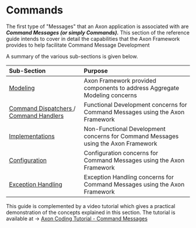 # Commands

The first type of "Messages" that an Axon application is associated with are _**Command Messages \(or simply Commands\).**_  This section of the reference guide  intends to cover in detail the capabilities that the Axon Framework provides to help facilitate Command Message Development

A summary of the various sub-sections is given below. 

| Sub-Section | Purpose |
| :--- | :--- |
| [Modeling](modeling/) | Axon Framework provided components to address Aggregate Modeling concerns  |
| [Command Dispatchers ](command-dispatchers.md)/ [Command Handlers](command-handlers.md) | Functional Development concerns for Command Messages using the Axon Framework |
| [Implementations](implementations.md) | Non-Functional Development concerns for Command Messages using the Axon Framework |
| [Configuration](configuration.md) | Configuration concerns for Command Messages using the Axon Framework |
| [Exception Handling](exception-handling.md) | Exception Handling concerns for Command Messages using the Axon Framework |

This guide is complemented by a video tutorial which gives a practical demonstration of the concepts explained in this section. The tutorial is available at  -&gt; [Axon Coding Tutorial - Command Messages](https://www.youtube.com/watch?v=7oy4w5THFEU&feature=youtu.be)


